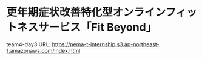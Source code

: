 # 更年期症状改善特化型オンラインフィットネスサービス「Fit Beyond」
team4-day3
URL: https://nema-t-internship.s3.ap-northeast-1.amazonaws.com/index.html
